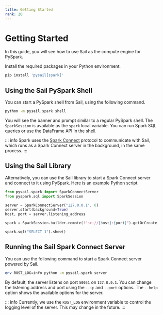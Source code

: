 ```yaml
---
title: Getting Started
rank: 20
---
```


# Getting Started

In this guide, you will see how to use Sail as the compute engine for PySpark.

Install the required packages in your Python environment.

```bash
pip install 'pysail[spark]'
```

## Using the Sail PySpark Shell

You can start a PySpark shell from Sail, using the following command.

```bash
python -m pysail.spark shell
```

You will see the banner and prompt similar to a regular PySpark shell.
The `SparkSession` is available as the `spark` local variable.
You can run Spark SQL queries or use the DataFrame API in the shell.

::: info
Spark uses the [Spark Connect](https://spark.apache.org/docs/latest/spark-connect-overview.html) protocol to communicate with Sail, which runs as a Spark Connect server in the background, in the same process.
:::

## Using the Sail Library

Alternatively, you can use the Sail library to start a Spark Connect server and connect to it using PySpark.
Here is an example Python script.

```python
from pysail.spark import SparkConnectServer
from pyspark.sql import SparkSession

server = SparkConnectServer("127.0.0.1", 0)
server.start(background=True)
host, port = server.listening_address

spark = SparkSession.builder.remote(f"sc://{host}:{port}").getOrCreate()

spark.sql("SELECT 1").show()
```

## Running the Sail Spark Connect Server

You can use the following command to start a Spark Connect server powered by Sail.

```bash
env RUST_LOG=info python -m pysail.spark server
```

By default, the server listens on port `50051` on `127.0.0.1`. You can change the listening address and port using the
`--ip` and `--port` options.
The `--help` option shows the available options for the server.

::: info
Currently, we use the `RUST_LOG` environment variable to control the logging level of the server.
This may change in the future.
:::
